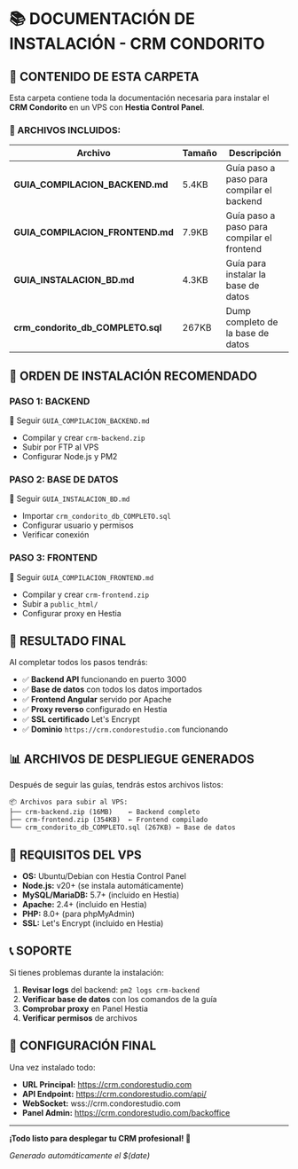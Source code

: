 # 📚 DOCUMENTACIÓN DE INSTALACIÓN - CRM CONDORITO

## 🎯 CONTENIDO DE ESTA CARPETA

Esta carpeta contiene toda la documentación necesaria para instalar el **CRM Condorito** en un VPS con **Hestia Control Panel**.

### 📁 ARCHIVOS INCLUIDOS:

| Archivo | Tamaño | Descripción |
|---------|--------|-------------|
| **GUIA_COMPILACION_BACKEND.md** | 5.4KB | Guía paso a paso para compilar el backend |
| **GUIA_COMPILACION_FRONTEND.md** | 7.9KB | Guía paso a paso para compilar el frontend |
| **GUIA_INSTALACION_BD.md** | 4.3KB | Guía para instalar la base de datos |
| **crm_condorito_db_COMPLETO.sql** | 267KB | Dump completo de la base de datos |

## 🚀 ORDEN DE INSTALACIÓN RECOMENDADO

### **PASO 1: BACKEND** 
📖 Seguir `GUIA_COMPILACION_BACKEND.md`
- Compilar y crear `crm-backend.zip`
- Subir por FTP al VPS
- Configurar Node.js y PM2

### **PASO 2: BASE DE DATOS**
📖 Seguir `GUIA_INSTALACION_BD.md`
- Importar `crm_condorito_db_COMPLETO.sql`
- Configurar usuario y permisos
- Verificar conexión

### **PASO 3: FRONTEND**
📖 Seguir `GUIA_COMPILACION_FRONTEND.md`
- Compilar y crear `crm-frontend.zip`
- Subir a `public_html/`
- Configurar proxy en Hestia

## 🎯 RESULTADO FINAL

Al completar todos los pasos tendrás:

- ✅ **Backend API** funcionando en puerto 3000
- ✅ **Base de datos** con todos los datos importados
- ✅ **Frontend Angular** servido por Apache
- ✅ **Proxy reverso** configurado en Hestia
- ✅ **SSL certificado** Let's Encrypt
- ✅ **Dominio** `https://crm.condorestudio.com` funcionando

## 📊 ARCHIVOS DE DESPLIEGUE GENERADOS

Después de seguir las guías, tendrás estos archivos listos:

```
📦 Archivos para subir al VPS:
├── crm-backend.zip (16MB)    ← Backend completo
├── crm-frontend.zip (354KB)  ← Frontend compilado
└── crm_condorito_db_COMPLETO.sql (267KB) ← Base de datos
```

## 🔧 REQUISITOS DEL VPS

- **OS:** Ubuntu/Debian con Hestia Control Panel
- **Node.js:** v20+ (se instala automáticamente)
- **MySQL/MariaDB:** 5.7+ (incluido en Hestia)
- **Apache:** 2.4+ (incluido en Hestia)
- **PHP:** 8.0+ (para phpMyAdmin)
- **SSL:** Let's Encrypt (incluido en Hestia)

## 📞 SOPORTE

Si tienes problemas durante la instalación:

1. **Revisar logs** del backend: `pm2 logs crm-backend`
2. **Verificar base de datos** con los comandos de la guía
3. **Comprobar proxy** en Panel Hestia
4. **Verificar permisos** de archivos

## 🎉 CONFIGURACIÓN FINAL

Una vez instalado todo:

- **URL Principal:** https://crm.condorestudio.com
- **API Endpoint:** https://crm.condorestudio.com/api/
- **WebSocket:** wss://crm.condorestudio.com
- **Panel Admin:** https://crm.condorestudio.com/backoffice

---

**¡Todo listo para desplegar tu CRM profesional! 🚀**

*Generado automáticamente el $(date)*
